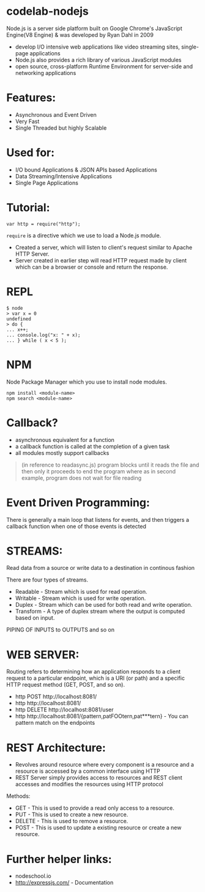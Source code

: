 # codelab-nodejs

Node.js is a server side platform built on Google Chrome's JavaScript Engine(V8 Engine) & was developed by Ryan Dahl in 2009 

- develop I/O intensive web applications like video streaming sites, single-page applications
- Node.js also provides a rich library of various JavaScript modules
- open source, cross-platform Runtime Environment for server-side and networking applications

Features:
=========
- Asynchronous and Event Driven
- Very Fast
- Single Threaded but highly Scalable

# Used for:

* I/O bound Applications & JSON APIs based Applications
* Data Streaming/Intensive Applications
* Single Page Applications

Tutorial:
=========

`var http = require("http");`

`require` is a directive which we use to load a Node.js module.

- Created a server, which will listen to client's request similar to Apache HTTP Server.
- Server created in earlier step will read HTTP request made by client which can be a browser or console and return the response.

# REPL

```
$ node
> var x = 0
undefined
> do {
... x++;
... console.log("x: " + x);
... } while ( x < 5 );
```

# NPM

Node Package Manager which you use to install node modules.

```
npm install <module-name>
npm search <module-name>
```

# Callback?

- asynchronous equivalent for a function 
- a callback function is called at the completion of a given task
- all modules mostly support callbacks

> (in reference to readasync.js) program blocks until it reads the file and then only it proceeds to end the program where as in second example, program does not wait for file reading

# Event Driven Programming:

There is generally a main loop that listens for events, and then triggers a callback function when one of those events is detected

# STREAMS:

Read data from a source or write data to a destination in continous fashion

There are four types of streams.

* Readable - Stream which is used for read operation.
* Writable - Stream which is used for write operation.
* Duplex - Stream which can be used for both read and write operation.
* Transform - A type of duplex stream where the output is computed based on input.

PIPING OF INPUTS to OUTPUTS and so on

# WEB SERVER:

Routing refers to determining how an application responds to a client request to a particular endpoint, which is a URI (or path) and a specific HTTP request method (GET, POST, and so on).

- http POST http://localhost:8081/
- http http://localhost:8081/
- http DELETE http://localhost:8081/user
- http http://localhost:8081/{pattern,patFOOtern,pat***tern} - You can pattern match on the endpoints

# REST Architecture:

- Revolves around resource where every component is a resource and a resource is accessed by a common interface using HTTP 
- REST Server simply provides access to resources and REST client accesses and modifies the resources using HTTP protocol

Methods:

* GET - This is used to provide a read only access to a resource.
* PUT - This is used to create a new resource.
* DELETE - This is used to remove a resource.
* POST - This is used to update a existing resource or create a new resource.

# Further helper links:

- nodeschool.io
- http://expressjs.com/ - Documentation
